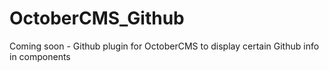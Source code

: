 # OctoberCMS_Github
Coming soon - Github plugin for OctoberCMS to display certain Github info in components
